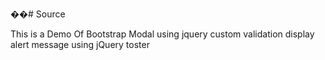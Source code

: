 ��# Source

This is a Demo Of Bootstrap Modal
using jquery custom validation
display alert message using jQuery toster
